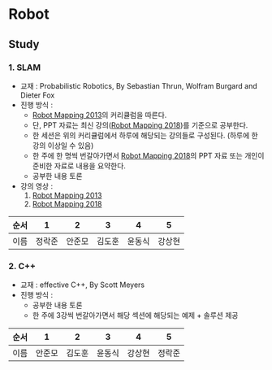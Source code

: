 # Robot

## Study

### 1. SLAM
- 교재 : Probabilistic Robotics, By Sebastian Thrun, Wolfram Burgard and Dieter Fox
- 진행 방식 : 
    - [Robot Mapping 2013](http://ais.informatik.uni-freiburg.de/teaching/ws13/mapping/)의 커리큘럼을 따른다.
    - 단, PPT 자료는 최신 강의([Robot Mapping 2018](http://ais.informatik.uni-freiburg.de/teaching/ws18/mapping/))를 기준으로 공부한다.
    - 한 세션은 위의 커리큘럼에서 하루에 해당되는 강의들로 구성된다. (하루에 한 강의 이상일 수 있음)
    - 한 주에 한 명씩 번갈아가면서 [Robot Mapping 2018](http://ais.informatik.uni-freiburg.de/teaching/ws18/mapping/)의 PPT 자료 또는 개인이 준비한 자료로 내용을 요약한다.
    - 공부한 내용 토론
- 강의 영상 : 
    1. [Robot Mapping 2013](http://ais.informatik.uni-freiburg.de/teaching/ws13/mapping/)
    2. [Robot Mapping 2018](http://ais.informatik.uni-freiburg.de/teaching/ws18/mapping/)

|순서|1|2|3|4|5|
|:-:|:-:|:-:|:-:|:-:|:-:|
|이름|정락준|안준모|김도훈|윤동식|강상현|

### 2. C++
- 교재 : effective C++, By Scott Meyers
- 진행 방식 :
    - 공부한 내용 토론
    - 한 주에 3강씩 번갈아가면서 해당 섹션에 해당되는 예제 + 솔루션 제공

|순서|1|2|3|4|5|
|:-:|:-:|:-:|:-:|:-:|:-:|
|이름|안준모|김도훈|윤동식|강상현|정락준|

